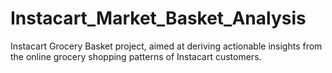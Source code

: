 # Instacart_Market_Basket_Analysis
 Instacart Grocery Basket project, aimed at deriving actionable insights from the online grocery shopping patterns of Instacart customers.
